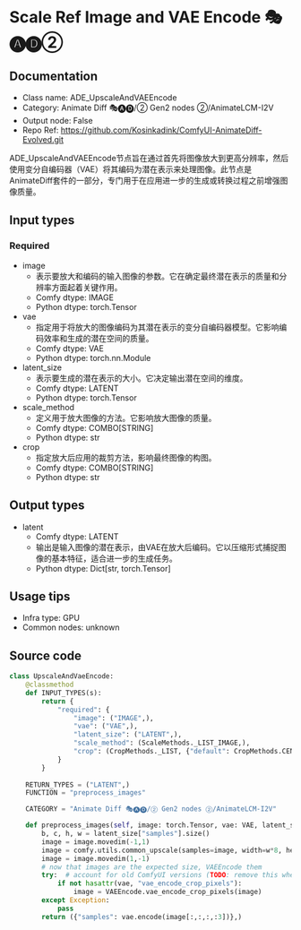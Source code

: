 # Scale Ref Image and VAE Encode 🎭🅐🅓②
## Documentation
- Class name: ADE_UpscaleAndVAEEncode
- Category: Animate Diff 🎭🅐🅓/② Gen2 nodes ②/AnimateLCM-I2V
- Output node: False
- Repo Ref: https://github.com/Kosinkadink/ComfyUI-AnimateDiff-Evolved.git

ADE_UpscaleAndVAEEncode节点旨在通过首先将图像放大到更高分辨率，然后使用变分自编码器（VAE）将其编码为潜在表示来处理图像。此节点是AnimateDiff套件的一部分，专门用于在应用进一步的生成或转换过程之前增强图像质量。

## Input types
### Required
- image
    - 表示要放大和编码的输入图像的参数。它在确定最终潜在表示的质量和分辨率方面起着关键作用。
    - Comfy dtype: IMAGE
    - Python dtype: torch.Tensor
- vae
    - 指定用于将放大的图像编码为其潜在表示的变分自编码器模型。它影响编码效率和生成的潜在空间的质量。
    - Comfy dtype: VAE
    - Python dtype: torch.nn.Module
- latent_size
    - 表示要生成的潜在表示的大小。它决定输出潜在空间的维度。
    - Comfy dtype: LATENT
    - Python dtype: torch.Tensor
- scale_method
    - 定义用于放大图像的方法。它影响放大图像的质量。
    - Comfy dtype: COMBO[STRING]
    - Python dtype: str
- crop
    - 指定放大后应用的裁剪方法，影响最终图像的构图。
    - Comfy dtype: COMBO[STRING]
    - Python dtype: str

## Output types
- latent
    - Comfy dtype: LATENT
    - 输出是输入图像的潜在表示，由VAE在放大后编码。它以压缩形式捕捉图像的基本特征，适合进一步的生成任务。
    - Python dtype: Dict[str, torch.Tensor]

## Usage tips
- Infra type: GPU
- Common nodes: unknown

## Source code
```python
class UpscaleAndVaeEncode:
    @classmethod
    def INPUT_TYPES(s):
        return {
            "required": {
                "image": ("IMAGE",),
                "vae": ("VAE",),
                "latent_size": ("LATENT",),
                "scale_method": (ScaleMethods._LIST_IMAGE,),
                "crop": (CropMethods._LIST, {"default": CropMethods.CENTER},),
            }
        }
    
    RETURN_TYPES = ("LATENT",)
    FUNCTION = "preprocess_images"

    CATEGORY = "Animate Diff 🎭🅐🅓/② Gen2 nodes ②/AnimateLCM-I2V"

    def preprocess_images(self, image: torch.Tensor, vae: VAE, latent_size: torch.Tensor, scale_method: str, crop: str):
        b, c, h, w = latent_size["samples"].size()
        image = image.movedim(-1,1)
        image = comfy.utils.common_upscale(samples=image, width=w*8, height=h*8, upscale_method=scale_method, crop=crop)
        image = image.movedim(1,-1)
        # now that images are the expected size, VAEEncode them
        try:  # account for old ComfyUI versions (TODO: remove this when other changes require ComfyUI update)
            if not hasattr(vae, "vae_encode_crop_pixels"):
                image = VAEEncode.vae_encode_crop_pixels(image)
        except Exception:
            pass
        return ({"samples": vae.encode(image[:,:,:,:3])},)